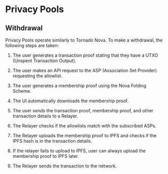 # Privacy Pools



## Withdrawal



Privacy Pools operate similarly to Tornado Nova. To make a withdrawal, the following steps are taken:



1. The user generates a transaction proof stating that they have a UTXO (Unspent Transaction Output).

2. The user makes an API request to the ASP (Association Set Provider) requesting the allowlist.

3. The user generates a membership proof using the Nova Folding Scheme.

4. The UI automatically downloads the membership proof.

5. The user sends the transaction proof, membership proof, and other transaction details to a Relayer.

6. The Relayer checks if the allowlists match with the subscribed ASPs.

7. The Relayer uploads the membership proof to IPFS and checks if the IPFS hash is in the transaction details.

8. If the relayer fails to upload to IPFS, user can always upload the membership proof to IPFS later.

9. The Relayer sends the transaction to the network.
